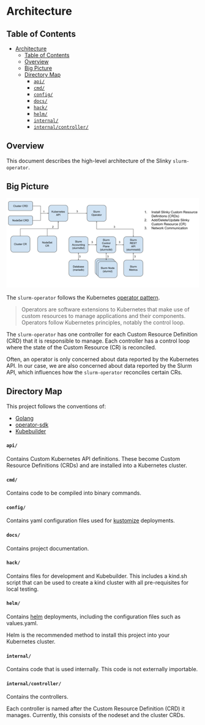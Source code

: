# Architecture

## Table of Contents

<!-- mdformat-toc start --slug=github --no-anchors --maxlevel=6 --minlevel=1 -->

- [Architecture](#architecture)
  - [Table of Contents](#table-of-contents)
  - [Overview](#overview)
  - [Big Picture](#big-picture)
  - [Directory Map](#directory-map)
    - [`api/`](#api)
    - [`cmd/`](#cmd)
    - [`config/`](#config)
    - [`docs/`](#docs)
    - [`hack/`](#hack)
    - [`helm/`](#helm)
    - [`internal/`](#internal)
    - [`internal/controller/`](#internalcontroller)

<!-- mdformat-toc end -->

## Overview

This document describes the high-level architecture of the Slinky
`slurm-operator`.

## Big Picture

![Big Picture](./assets/slurm-operator_big-picture.svg)

The `slurm-operator` follows the Kubernetes
[operator pattern][operator-pattern].

> Operators are software extensions to Kubernetes that make use of custom
> resources to manage applications and their components. Operators follow
> Kubernetes principles, notably the control loop.

The `slurm-operator` has one controller for each Custom Resource Definition
(CRD) that it is responsible to manage. Each controller has a control loop where
the state of the Custom Resource (CR) is reconciled.

Often, an operator is only concerned about data reported by the Kubernetes API.
In our case, we are also concerned about data reported by the Slurm API, which
influences how the `slurm-operator` reconciles certain CRs.

## Directory Map

This project follows the conventions of:

- [Golang][golang-layout]
- [operator-sdk]
- [Kubebuilder]

#### `api/`

Contains Custom Kubernetes API definitions. These become Custom Resource
Definitions (CRDs) and are installed into a Kubernetes cluster.

#### `cmd/`

Contains code to be compiled into binary commands.

#### `config/`

Contains yaml configuration files used for [kustomize] deployments.

#### `docs/`

Contains project documentation.

#### `hack/`

Contains files for development and Kubebuilder. This includes a kind.sh script
that can be used to create a kind cluster with all pre-requisites for local
testing.

#### `helm/`

Contains [helm] deployments, including the configuration files such as
values.yaml.

Helm is the recommended method to install this project into your Kubernetes
cluster.

#### `internal/`

Contains code that is used internally. This code is not externally importable.

#### `internal/controller/`

Contains the controllers.

Each controller is named after the Custom Resource Definition (CRD) it manages.
Currently, this consists of the nodeset and the cluster CRDs.

<!-- Links -->

[golang-layout]: https://go.dev/doc/modules/layout
[helm]: https://helm.sh/
[kubebuilder]: https://book.kubebuilder.io/
[kustomize]: https://kustomize.io/
[operator-pattern]: https://kubernetes.io/docs/concepts/extend-kubernetes/operator/
[operator-sdk]: https://sdk.operatorframework.io/

